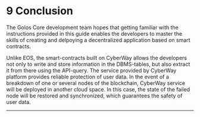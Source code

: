 
# 9 Conclusion  

The Golos Core development team hopes that getting familiar with the instructions provided in this guide enables the developers to master the skills of creating and delpoying a decentralized application based on smart contracts.  

Unlike EOS, the smart-contracts built on CyberWay allows the developers not only to write and store information in the DBMS-tables, but also extract it from there using the API-query. The service provided by CyberWay platform provides reliable protection of user data. In the event of a breakdown of one or several nodes of the blockchain, CyberWay service will be deployed in another cloud space. In this case, the state of the failed node will be restored and synchronized, which guarantees the safety of user data. 

****  
